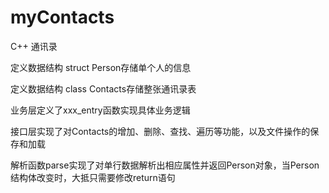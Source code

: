 # myContacts
C++ 通讯录

定义数据结构 struct Person存储单个人的信息

定义数据结构 class Contacts存储整张通讯录表

业务层定义了xxx_entry函数实现具体业务逻辑

接口层实现了对Contacts的增加、删除、查找、遍历等功能，以及文件操作的保存和加载

解析函数parse实现了对单行数据解析出相应属性并返回Person对象，当Person结构体改变时，大抵只需要修改return语句
